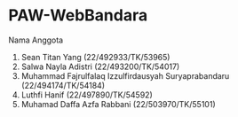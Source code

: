 # PAW-WebBandara

Nama Anggota

1. Sean Titan Yang (22/492933/TK/53965)
2. Salwa Nayla Adistri (22/493200/TK/54017)
3. Muhammad Fajrulfalaq Izzulfirdausyah Suryaprabandaru (22/494174/TK/54184)
4. Luthfi Hanif (22/497890/TK/54592)
5. Muhamad Daffa Azfa Rabbani (22/503970/TK/55101)
